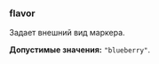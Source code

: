 ### flavor

Задает внешний вид маркера.

<!-- props:start -->
**Допустимые значения:** `"blueberry"`.
<!-- props:end -->
